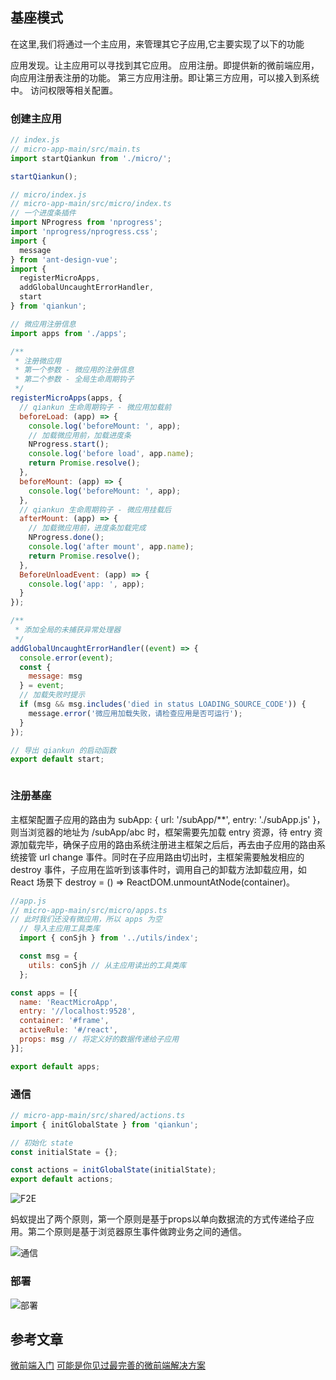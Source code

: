 ## 基座模式

在这里,我们将通过一个主应用，来管理其它子应用,它主要实现了以下的功能

应用发现。让主应用可以寻找到其它应用。
应用注册。即提供新的微前端应用，向应用注册表注册的功能。
第三方应用注册。即让第三方应用，可以接入到系统中。
访问权限等相关配置。

### 创建主应用

```js
// index.js
// micro-app-main/src/main.ts
import startQiankun from './micro/';

startQiankun();

// micro/index.js
// micro-app-main/src/micro/index.ts
// 一个进度条插件
import NProgress from 'nprogress';
import 'nprogress/nprogress.css';
import {
  message
} from 'ant-design-vue';
import {
  registerMicroApps,
  addGlobalUncaughtErrorHandler,
  start
} from 'qiankun';

// 微应用注册信息
import apps from './apps';

/**
 * 注册微应用
 * 第一个参数 - 微应用的注册信息
 * 第二个参数 - 全局生命周期钩子
 */
registerMicroApps(apps, {
  // qiankun 生命周期钩子 - 微应用加载前
  beforeLoad: (app) => {
    console.log('beforeMount: ', app);
    // 加载微应用前，加载进度条
    NProgress.start();
    console.log('before load', app.name);
    return Promise.resolve();
  },
  beforeMount: (app) => {
    console.log('beforeMount: ', app);
  },
  // qiankun 生命周期钩子 - 微应用挂载后
  afterMount: (app) => {
    // 加载微应用前，进度条加载完成
    NProgress.done();
    console.log('after mount', app.name);
    return Promise.resolve();
  },
  BeforeUnloadEvent: (app) => {
    console.log('app: ', app);
  }
});

/**
 * 添加全局的未捕获异常处理器
 */
addGlobalUncaughtErrorHandler((event) => {
  console.error(event);
  const {
    message: msg
  } = event;
  // 加载失败时提示
  if (msg && msg.includes('died in status LOADING_SOURCE_CODE')) {
    message.error('微应用加载失败，请检查应用是否可运行');
  }
});

// 导出 qiankun 的启动函数
export default start;



```

### 注册基座

主框架配置子应用的路由为 subApp: { url: '/subApp/**', entry: './subApp.js' }，则当浏览器的地址为 /subApp/abc 时，框架需要先加载 entry 资源，待 entry 资源加载完毕，确保子应用的路由系统注册进主框架之后后，再去由子应用的路由系统接管 url change 事件。同时在子应用路由切出时，主框架需要触发相应的 destroy 事件，子应用在监听到该事件时，调用自己的卸载方法卸载应用，如 React 场景下 destroy = () => ReactDOM.unmountAtNode(container)。

```js
//app.js
// micro-app-main/src/micro/apps.ts
// 此时我们还没有微应用，所以 apps 为空
  // 导入主应用工具类库
  import { conSjh } from '../utils/index';

  const msg = {
    utils: conSjh // 从主应用读出的工具类库
  };

const apps = [{
  name: 'ReactMicroApp',
  entry: '//localhost:9528',
  container: '#frame',
  activeRule: '#/react',
  props: msg // 将定义好的数据传递给子应用
}];

export default apps;
```

### 通信

```js
// micro-app-main/src/shared/actions.ts
import { initGlobalState } from 'qiankun';

// 初始化 state
const initialState = {};

const actions = initGlobalState(initialState);
export default actions;
```

![F2E](https://tva1.sinaimg.cn/large/007S8ZIlgy1ghdqx9tha1j315i0lradq.jpg)

蚂蚁提出了两个原则，第一个原则是基于props以单向数据流的方式传递给子应用。第二个原则是基于浏览器原生事件做跨业务之间的通信。

![通信](https://tva1.sinaimg.cn/large/007S8ZIlgy1gh1vgs9rpbj310x0s1my8.jpg)

### 部署

![部署](https://tva1.sinaimg.cn/large/007S8ZIlgy1gha9zvov4oj30gf0a7aai.jpg)

## 参考文章

[微前端入门](https://juejin.im/post/5d8adb8ff265da5ba12cd173)
[可能是你见过最完善的微前端解决方案](https://zhuanlan.zhihu.com/p/78362028)